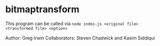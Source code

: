 # bitmaptransform

This program can be called via
```node index.js <original file> <transformed file> <option>```

Author: Greg Irwin
Collaborators: Steven Chadwick and Kasim Siddiqui

